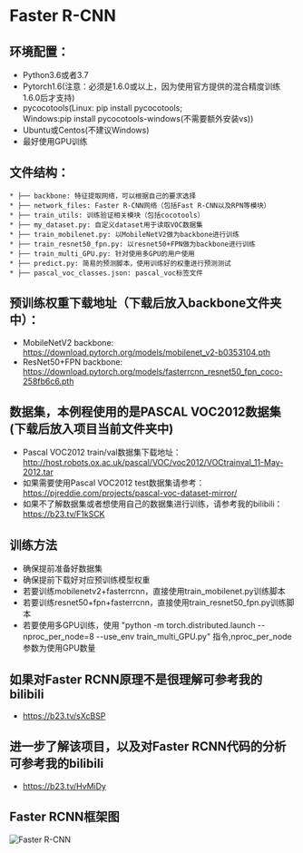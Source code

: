 # Faster R-CNN
## 环境配置：
* Python3.6或者3.7
* Pytorch1.6(注意：必须是1.6.0或以上，因为使用官方提供的混合精度训练1.6.0后才支持)
* pycocotools(Linux: pip install pycocotools;   
  Windows:pip install pycocotools-windows(不需要额外安装vs))
* Ubuntu或Centos(不建议Windows)
* 最好使用GPU训练

## 文件结构：
```
* ├── backbone: 特征提取网络，可以根据自己的要求选择
* ├── network_files: Faster R-CNN网络（包括Fast R-CNN以及RPN等模块）
* ├── train_utils: 训练验证相关模块（包括cocotools）
* ├── my_dataset.py: 自定义dataset用于读取VOC数据集
* ├── train_mobilenet.py: 以MobileNetV2做为backbone进行训练
* ├── train_resnet50_fpn.py: 以resnet50+FPN做为backbone进行训练
* ├── train_multi_GPU.py: 针对使用多GPU的用户使用
* ├── predict.py: 简易的预测脚本，使用训练好的权重进行预测测试
* ├── pascal_voc_classes.json: pascal_voc标签文件
```

## 预训练权重下载地址（下载后放入backbone文件夹中）：
* MobileNetV2 backbone: https://download.pytorch.org/models/mobilenet_v2-b0353104.pth
* ResNet50+FPN backbone: https://download.pytorch.org/models/fasterrcnn_resnet50_fpn_coco-258fb6c6.pth
 
 
## 数据集，本例程使用的是PASCAL VOC2012数据集(下载后放入项目当前文件夹中)
* Pascal VOC2012 train/val数据集下载地址：http://host.robots.ox.ac.uk/pascal/VOC/voc2012/VOCtrainval_11-May-2012.tar
* 如果需要使用Pascal VOC2012 test数据集请参考：https://pjreddie.com/projects/pascal-voc-dataset-mirror/
* 如果不了解数据集或者想使用自己的数据集进行训练，请参考我的bilibili：https://b23.tv/F1kSCK


## 训练方法
* 确保提前准备好数据集
* 确保提前下载好对应预训练模型权重
* 若要训练mobilenetv2+fasterrcnn，直接使用train_mobilenet.py训练脚本
* 若要训练resnet50+fpn+fasterrcnn，直接使用train_resnet50_fpn.py训练脚本
* 若要使用多GPU训练，使用 "python -m torch.distributed.launch --nproc_per_node=8 --use_env train_multi_GPU.py" 指令,nproc_per_node参数为使用GPU数量

## 如果对Faster RCNN原理不是很理解可参考我的bilibili
* https://b23.tv/sXcBSP

## 进一步了解该项目，以及对Faster RCNN代码的分析可参考我的bilibili
* https://b23.tv/HvMiDy


## Faster RCNN框架图
![Faster R-CNN](https://github.com/WZMIAOMIAO/deep-learning-for-image-processing/raw/master/pytorch_object_detection/faster_rcnn/fasterRCNN.png) 